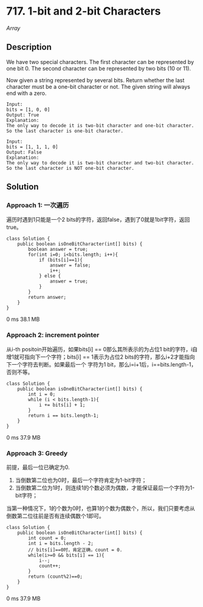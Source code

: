 # 717. 1-bit and 2-bit Characters

*Array*

## Description

We have two special characters. The first character can be represented by one bit 0. The second character can be represented by two bits (10 or 11).

Now given a string represented by several bits. Return whether the last character must be a one-bit character or not. The given string will always end with a zero.

```
Input: 
bits = [1, 0, 0]
Output: True
Explanation: 
The only way to decode it is two-bit character and one-bit character. So the last character is one-bit character.
```

```
Input: 
bits = [1, 1, 1, 0]
Output: False
Explanation: 
The only way to decode it is two-bit character and two-bit character. So the last character is NOT one-bit character.
```

## Solution

### Approach 1: 一次遍历

遍历时遇到1只能是一个2 bits的字符，返回false，遇到了0就是1bit字符，返回true。

```
class Solution {
    public boolean isOneBitCharacter(int[] bits) {
        boolean answer = true;
        for(int i=0; i<bits.length; i++){
            if (bits[i]==1){
                answer = false;
                i++;
            } else {
                answer = true;
            }
        }
        return answer;
    }
}
```
0 ms	38.1 MB

### Approach 2: increment pointer

从i-th positoin开始遍历，如果bits[i] == 0那么其所表示的为占位1 bit的字符，i自增1就可指向下一个字符；bits[i] == 1表示为占位2 bits的字符，那么i+2才能指向下一个字符去判断。如果最后一个
字符为1 bit，那么i=i+1后，i==bits.length-1，否则不等。

```
class Solution {
    public boolean isOneBitCharacter(int[] bits) {
        int i = 0;
        while (i < bits.length-1){
            i += bits[i] + 1;
        }
        return i == bits.length-1;
    }
}
```
0 ms	37.9 MB


### Approach 3: Greedy

前提，最后一位已确定为0.

1. 当倒数第二位也为0时，最后一个字符肯定为1-bit字符；
2. 当倒数第二位为1时，则连续1的个数必须为偶数，才能保证最后一个字符为1-bit字符；

当第一种情况下，1的个数为0时，也算1的个数为偶数个，所以，我们只要考虑从倒数第二位往前是否有连续偶数个1即可。

```
class Solution {
    public boolean isOneBitCharacter(int[] bits) {
        int count = 0;
        int i = bits.length - 2;
        // bits[i]==0时，肯定正确，count = 0.
        while(i>=0 && bits[i] == 1){
            i--;
            count++;
        }
        return (count%2)==0;
    }
}
```
0 ms	37.9 MB







